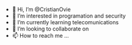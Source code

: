 - 👋 Hi, I’m @CristianOvie
- 👀 I’m interested in programation and security
- 🌱 I’m currently learning telecomunications 
- 💞️ I’m looking to collaborate on
- 📫 How to reach me ...

<!---
CristianOvie/CristianOvie is a ✨ special ✨ repository because its `README.md` (this file) appears on your GitHub profile.
You can click the Preview link to take a look at your changes.
--->
